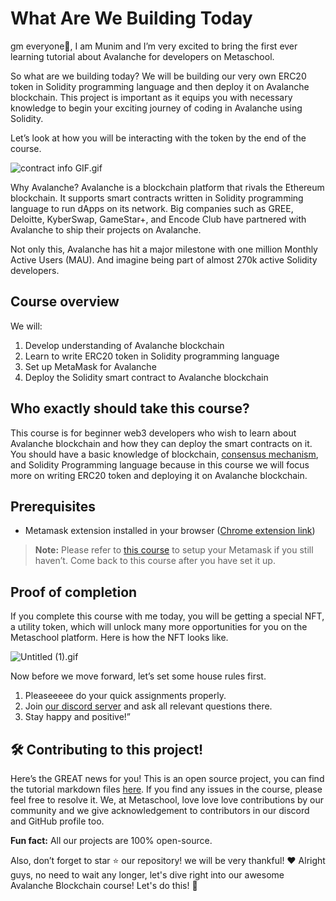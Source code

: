 # What Are We Building Today

gm everyone🌈, I am Munim and I’m very excited to bring the first ever learning tutorial about Avalanche for developers on Metaschool.

So what are we building today? We will be building our very own ERC20 token in Solidity programming language and then deploy it on Avalanche blockchain. This project is important as it equips you with necessary knowledge to begin your exciting journey of coding in Avalanche using Solidity.

Let’s look at how you will be interacting with the token by the end of the course.

![contract info GIF.gif](https://github.com/0xmetaschool/Learning-Projects/blob/main/assests_for_all/assets_for_Avalanche_c1/What%20Are%20We%20Building%20Today/contract_info_GIF.gif?raw=true)

Why Avalanche? Avalanche is a blockchain platform that rivals the Ethereum blockchain. It supports smart contracts written in Solidity programming language to run dApps on its network. Big companies such as GREE, Deloitte, KyberSwap, GameStar+, and Encode Club have partnered with Avalanche to ship their projects on Avalanche.

Not only this, Avalanche has hit a major milestone with one million Monthly Active Users (MAU). And imagine being part of almost 270k active Solidity developers.

## Course overview

We will:

1. Develop understanding of Avalanche blockchain
2. Learn to write ERC20 token in Solidity programming language
3. Set up MetaMask for Avalanche
4. Deploy the Solidity smart contract to Avalanche blockchain

## Who exactly should take this course?

This course is for beginner web3 developers who wish to learn about Avalanche blockchain and how they can deploy the smart contracts on it. You should have a basic knowledge of blockchain, [consensus mechanism](https://metaschool.so/articles/consensus-mechanism-meaning/), and Solidity Programming language because in this course we will focus more on writing ERC20 token and deploying it on Avalanche blockchain.

## Prerequisites

- Metamask extension installed in your browser ([Chrome extension link](https://chrome.google.com/webstore/detail/metamask/nkbihfbeogaeaoehlefnkodbefgpgknn))

> **Note:** Please refer to [this course](https://metaschool.so/courses/understand-and-setup-metamask-account) to setup your Metamask if you still haven’t. Come back to this course after you have set it up.

## Proof of completion

If you complete this course with me today, you will be getting a special NFT, a utility token, which will unlock many more opportunities for you on the Metaschool platform. Here is how the NFT looks like.

![Untitled (1).gif](<https://github.com/0xmetaschool/Learning-Projects/blob/main/assests_for_all/assets_for_Avalanche_c1/What%20Are%20We%20Building%20Today/Untitled_(1).gif?raw=true>)

Now before we move forward, let’s set some house rules first.

1. Pleaseeeee do your quick assignments properly.
2. Join [our discord server](https://discord.gg/vbVMUwXWgc) and ask all relevant questions there.
3. Stay happy and positive!”

## 🛠 Contributing to this project!

Here’s the GREAT news for you! This is an open source project, you can find the tutorial markdown files [here](https://github.com/0xmetaschool/Learning-Projects). If you find any issues in the course, please feel free to resolve it.
We, at Metaschool, love love love contributions by our community and we give acknowledgement to contributors in our discord and GitHub profile too.

**Fun fact:** All our projects are 100% open-source.

Also, don’t forget to star ⭐️ our repository! we will be very thankful! ♥️
Alright guys, no need to wait any longer, let's dive right into our awesome Avalanche Blockchain course! Let's do this! 🙌
